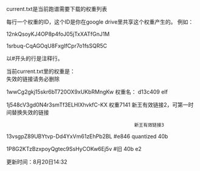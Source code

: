 
current.txt是当前跑谱需要下载的权重列表

每行一个权重的ID，这个ID是你在google drive里共享这个权重产生的。
例如：

12nkQsoyKJ4OP8p4foJ05jTxXATfGnJ1M

1srbuq-CqAGOqU8FxgIfCpr7o1fsSQR5C

以#开头的行是注释行。

当前current.txt里的权重是：   
失效的链接请务必删除

1wwCg2gkj15skr6bT720OX9xUKbRMngKw                权重名： d13c409  elf



1j548cV3gd0N4r3smTf3ELHlXhvkfC-KX                 权重7141 新王有效链接2，可第一时间替换失效的链接


                                                   新王有效链接3


                                    
13vsgpZ89UBYtvp-Dd4YxVm61zEhPb2BL         #e846 quantized 40b


1P8G2KTzBzxpoyQgtec9SsHyCOKw6Ej5v      #旧 40b e2

更新时间：8月20日14:32
